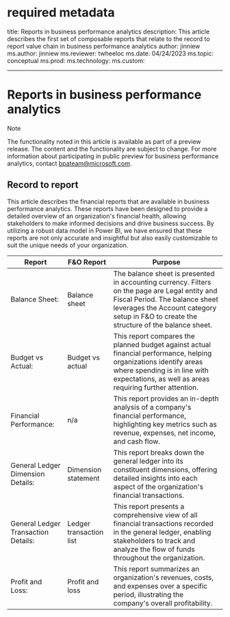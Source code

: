 # required metadata

title: Reports in business performance analytics
description: This article describes the first set of composable reports that relate to the record to report value chain in business performance analytics
author: jinniew
ms.author: jinniew
ms.reviewer: twheeloc 
ms.date: 04/24/2023
ms.topic: conceptual
ms.prod: 
ms.technology:
ms.custom:

---

# Reports in business performance analytics

>[!NOTE]
>The functionality noted in this article is available as part of a preview release. The content and the functionality are subject to change. 
>For more information about participating in public preview for business performance analytics, contact bpateam@microsoft.com.


## Record to report 
This article describes the financial reports that are available in business performance analytics. 
These reports have been designed to provide a detailed overview of an organization's financial health, allowing stakeholders to make informed decisions and drive 
business success. By utilizing a robust data model in Power BI, we have ensured that these reports are not only accurate and insightful but also easily customizable to 
suit the unique needs of your organization.


| Report                              | F&O Report              | Purpose                                                                                                                                                                                                                    |
| ----------------------------------- | ----------------------- | -------------------------------------------------------------------------------------------------------------------------------------------------------------------------------------------------------------------------- |
| Balance Sheet:                      | Balance sheet           | The balance sheet is presented in accounting currency. Filters on the page are Legal entity and Fiscal Period. The balance sheet leverages the Account category setup in F&O to create the structure of the balance sheet. |
| Budget vs Actual:                   | Budget vs actual        | This report compares the planned budget against actual financial performance, helping organizations identify areas where spending is in line with expectations, as well as areas requiring further attention.              |
| Financial Performance:              | n/a                     | This report provides an in-depth analysis of a company's financial performance, highlighting key metrics such as revenue, expenses, net income, and cash flow.                                                             |
| General Ledger Dimension Details:   | Dimension statement     | This report breaks down the general ledger into its constituent dimensions, offering detailed insights into each aspect of the organization's financial transactions.                                                      |
| General Ledger Transaction Details: | Ledger transaction list | This report presents a comprehensive view of all financial transactions recorded in the general ledger, enabling stakeholders to track and analyze the flow of funds throughout the organization.                          |
| Profit and Loss:                    | Profit and loss         | This report summarizes an organization's revenues, costs, and expenses over a specific period, illustrating the company's overall profitability.                                                                           |
